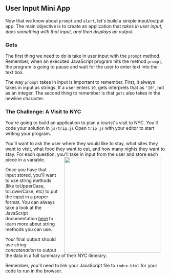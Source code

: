 ## User Input Mini App
Now that we know about `prompt` and `alert`, let's build a simple input/output app. The main objective is to create an application that _takes in user input, does something with that input, and then displays an output_.

### Gets
The first thing we need to do is take in user input with the `prompt` method. Remember, when an executed JavaScript program hits the method `prompt`, the program is going to pause and wait for the user to enter text into the text box.

The way `prompt` takes in input is important to remember. First, it always takes in input as strings. If a user enters `10`, gets interprets that as `"10"`, not as an integer. The second thing to remember is that `gets` also takes in the newline character. 

### The Challenge: A Visit to NYC

You're going to build an application to plan a tourist's visit to NYC. You'll code your solution in `js/trip.js` Open `trip.js` with your editor to start writing your program.

You'll want to ask the user where they would like to stay, what sites they want to visit, what food they want to eat, and how many nights they want to stay. For each question, you'll take in input from the user and store each piece in a variable. <img src="https://s3.amazonaws.com/after-school-assets/greetings.jpg" align="right" width="300" hspace="20">

Once you have that input stored, you'll want to use string methods (like toUpperCase, toLowerCase, etc) to put the input in a proper format. You can always take a look at the JavaScript documentation [here](https://developer.mozilla.org/en-US/docs/Web/JavaScript/Reference/Global_Objects/String) to learn more about string methods you can use. 

Your final output should use *string concatenation* to output the data in a full summary of their NYC itinerary. 

Remember, you'll need to link your JavaScript file to `index.html` for your code to run in the browser.